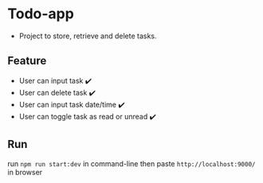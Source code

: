 # Todo-app

- Project to store, retrieve and delete tasks.

## Feature

- User can input task :heavy_check_mark:
- User can delete task :heavy_check_mark:
- User can input task date/time :heavy_check_mark:
- User can toggle task as read or unread :heavy_check_mark:

## Run

run `npm run start:dev` in command-line then paste `http://localhost:9000/` in browser
